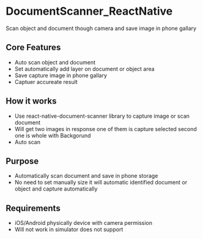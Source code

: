 # DocumentScanner_ReactNative
Scan object and document though camera and save image in phone gallary 

<h2><b>Core Features</b></h2>
<ul>
	<li>Auto scan object and document </li>
  <li>Set automatically add layer on document or object area</li>
	<li>Save capture image in phone gallary</li>
	<li>Captuer accureate result </li>
</ul>

<h2><b>How it works</b></h2>
<ul>
	<li>Use react-native-document-scanner library to capture image or scan document</li>
	<li>Will get two images in response one of them is capture  selected second one is whole with Backgorund</li>
  <li>Auto scan</li>
	</ul>

<h2><b>Purpose</b></h2>
<ul>
	<li>Automatically scan document and save in phone storage  </li>
	<li>No need to set manually size it will automatic identified document or object and capture automatically</li>
</ul>
	
<h2><b>Requirements</b></h2>
<ul>
	<li>iOS/Android physically device with camera permission</li>
	<li> Will not work in simulator does not support </li>
</ul>
